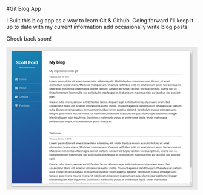 #Git Blog App

I Built this blog app as a way to learn Git & Github. Going forward I'll keep it up to date with my current information add occasionally write blog posts.

Check back soon!

<img src="screenshot.png" alt="Blog Screenshot">